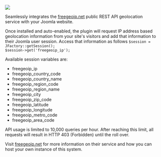 <a href="http://betweenbrain.com/" target="_blank"><img src="http://betweenbrain.com/images/logo.png"></a><p class="clear">Seamlessly integrates the <a href="http://freegeoip.net/" target="_blank">freegeoip.net</a> public REST API geolocation service with your Joomla website.</p><p>Once installed and auto-enabled, the plugin will request IP address based geolocation information from your site's visitors and add that information to their Joomla user session. Access that information as follows <code>$session = JFactory::getSession(); $session-&gt;get('freegeoip_ip');</code></p><p>Available session variables are:</p><ul><li>freegeoip_ip</li><li>freegeoip_country_code</li><li>freegeoip_country_name</li><li>freegeoip_region_code</li><li>freegeoip_region_name</li><li>freegeoip_city</li><li>freegeoip_zip_code</li><li>freegeoip_latitude</li><li>freegeoip_longitude</li><li>freegeoip_metro_code</li><li>freegeoip_area_code</li></ul><p>API usage is limited to 10,000 queries per hour. After reaching this limit, all requests will result in HTTP 403 (Forbidden) until the roll over.</p><p>Visit <a href="http://freegeoip.net/" target="_blank">freegeoip.net</a> for more information on their service and how you can host your own instance of this system.</p><p>
